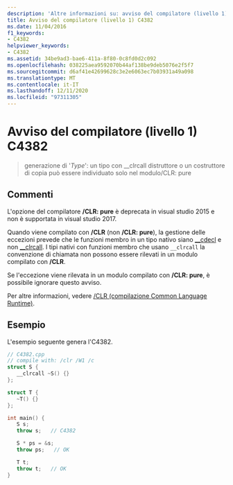 ```yaml
---
description: 'Altre informazioni su: avviso del compilatore (livello 1) C4382'
title: Avviso del compilatore (livello 1) C4382
ms.date: 11/04/2016
f1_keywords:
- C4382
helpviewer_keywords:
- C4382
ms.assetid: 34be9ad3-bae6-411a-8f80-0c8fd0d2c092
ms.openlocfilehash: 038225aea9592070b44af138be9deb5076e2f5f7
ms.sourcegitcommit: d6af41e42699628c3e2e6063ec7b03931a49a098
ms.translationtype: MT
ms.contentlocale: it-IT
ms.lasthandoff: 12/11/2020
ms.locfileid: "97311305"
---
```

# <a name="compiler-warning-level-1-c4382"></a>Avviso del compilatore (livello 1) C4382

> generazione di '*Type*': un tipo con __clrcall distruttore o un costruttore di copia può essere individuato solo nel modulo/CLR: pure

## <a name="remarks"></a>Commenti

L'opzione del compilatore **/CLR: pure** è deprecata in visual studio 2015 e non è supportata in visual studio 2017.

Quando viene compilato con **/CLR** (non **/CLR: pure**), la gestione delle eccezioni prevede che le funzioni membro in un tipo nativo siano [__cdecl](../../cpp/cdecl.md) e non [__clrcall](../../cpp/clrcall.md). I tipi nativi con funzioni membro che usano `__clrcall` la convenzione di chiamata non possono essere rilevati in un modulo compilato con **/CLR**.

Se l'eccezione viene rilevata in un modulo compilato con **/CLR: pure**, è possibile ignorare questo avviso.

Per altre informazioni, vedere [/CLR (compilazione Common Language Runtime)](../../build/reference/clr-common-language-runtime-compilation.md).

## <a name="example"></a>Esempio

L'esempio seguente genera l'C4382.

```cpp
// C4382.cpp
// compile with: /clr /W1 /c
struct S {
   __clrcall ~S() {}
};

struct T {
   ~T() {}
};

int main() {
   S s;
   throw s;   // C4382

   S * ps = &s;
   throw ps;   // OK

   T t;
   throw t;   // OK
}
```
